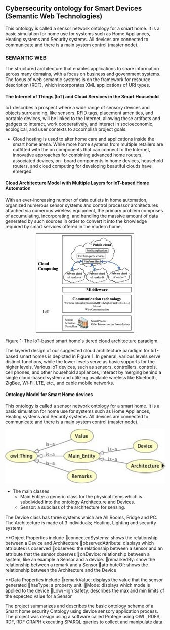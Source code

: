 ## Cybersecurity ontology for Smart Devices (Semantic Web Technologies)

This ontology is called a sensor network ontology for a smart home. It is a basic simulation for home use for systems such as Home Appliances, Heating systems and Security systems. All devices are connected to communicate and there is a main system control (master node).

### SEMANTIC WEB

The structured architecture that enables applications to share information across many domains, with a focus on business and government systems. The focus of web semantic systems is on the framework for resource description (RDF), which incorporates XML applications of URI types.

#### The Internet of Things (IoT) and Cloud Services in the Smart Household

IoT describes a prospect where a wide range of sensory devices and objects surrounding, like sensors, RFID tags, placement amenities, and portable devices, will be linked to the Internet, allowing these artifacts and gadgets to interact, work cooperatively, and interact in socioeconomic, ecological, and user contexts to accomplish project goals.

- Cloud hosting is used to alter home care and applications inside the smart home arena. While more home systems from multiple retailers are outfitted with the on components that can connect to the Internet, innovative approaches for combining advanced home routers, associated devices, on- board components in home devices, household routers, and cloud computing for developing beautiful clouds have emerged.

#### Cloud Architecture Model with Multiple Layers for IoT-based Home Automation

With an ever-increasing number of data outlets in home automation, organized numerous sensor systems and control processor architectures attached via numerous wireless equipment, the primary problem comprises of accumulating, incorporating, and handling the massive amount of data generated by such sources in order to convert it into the knowledge required by smart services offered in the modern home.

<p align="center">
  <img src="Image/Picture1.jpg" alt="alt text" />
</p>

Figure 1: The IoT-based smart home's tiered cloud architecture paradigm.

The layered design of our suggested cloud architecture paradigm for IoT-based smart homes is depicted in Figure 1. In general, various levels serve distinct functions, while the lower levels serve as basic supports for the higher levels. Various IoT devices, such as sensors, controllers, controls, cell phones, and other household appliances, interact by merging behind a single cloud-based system and utilizing available wireless like Bluetooth, ZigBee, Wi-Fi, LTE, etc., and cable mobile networks.

#### Ontology Model for Smart Home devices

This ontology is called a sensor network ontology for a smart home. It is a basic simulation for home use for systems such as Home Appliances, Heating systems and Security systems. All devices are connected to communicate and there is a main system control (master node).

<p align="center">
  <img src="Image/image.png" alt="alt text" />
</p>

- The main classes
  - Main Entity: a generic class for the physical items which is subdivided into the ontology Architecture and Devices.
  - Sensor: a subclass of the architecture for sensing.

The Device class has three systems which are All Rooms, Fridge and PC. The Architecture is made of 3 individuals; Heating, Lighting and security systems

\*\*Object Properties include
connectedSystems: shows the relationship between a Device and Architecture
observedAttribute: displays which attributes is observed
observes: the relationship between a sensor and an attribute that the sensor observes
onDevice: relationship between a system; like an example a Sensor and a device.
remarkedBy: show the relationship between a remark and a Sensor
attributeOf: shows the relationship between the Architecture and the Device

\*\*Data Properties include
remarkValue: displays the value that the sensor generated
hasType: a property unit.
Mode: displays which mode is applied to the device
Low/High Safety: describes the max and min limits of the expected value for a Sensor

The project summarizes and describes the basic ontology scheme of a Smart home security Ontology using device sensory application process. The project was design using a software called Protege using OWL, RDFS, RDF, RDF GRAPH executing SPARQL queries to collect and manipulate data.
